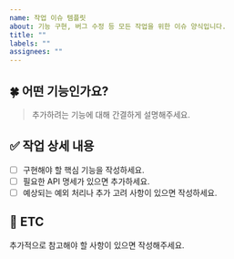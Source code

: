 ```yaml
---
name: 작업 이슈 템플릿
about: 기능 구현, 버그 수정 등 모든 작업을 위한 이슈 양식입니다.
title: ""
labels: ""
assignees: ""
---
```


## 🍀 어떤 기능인가요?
> 추가하려는 기능에 대해 간결하게 설명해주세요.

## ✅ 작업 상세 내용
- [ ] 구현해야 할 핵심 기능을 작성하세요.
- [ ] 필요한 API 명세가 있으면 추가하세요.
- [ ] 예상되는 예외 처리나 추가 고려 사항이 있으면 작성하세요.

## 📌 ETC
추가적으로 참고해야 할 사항이 있으면 작성해주세요.
